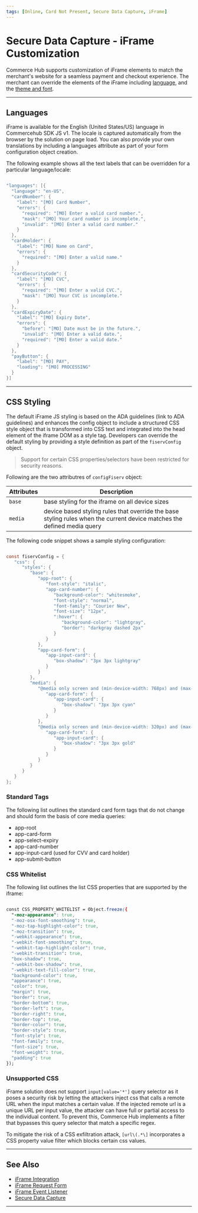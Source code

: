 ```yaml
---
tags: [Online, Card Not Present, Secure Data Capture, iFrame]
---
```


# Secure Data Capture - iFrame Customization

Commerce Hub supports customization of iFrame elements to match the merchant's website for a seamless payment and checkout experience. The merchant can override the elements of the iFrame including [language](#languages), and the [theme and font](#theme-and-font).

---

## Languages

iFrame is available for the English (United States/US) language in Commercehub SDK JS v1. The locale is captured automatically from the browser by the solution on page load. You can also provide your own translations by including a languages attribute as part of your form configuration object creation.

The following example shows all the text labels that can be overridden for a particular language/locale:

```java

"languages": [{
  "language": "en-US",
  "cardNumber": {
    "label": "[MO] Card Number",
    "errors": {
      "required": "[MO] Enter a valid card number.",
      "mask": "[MO] Your card number is incomplete.",
      "invalid": "[MO] Enter a valid card number."
    }
  },
  "cardHolder": {
    "label": "[MO] Name on Card",
    "errors": {
      "required": "[MO] Enter a valid name."
    }
  },
  "cardSecurityCode": {
    "label": "[MO] CVC",
    "errors": {
      "required": "[MO] Enter a valid CVC.",
      "mask": "[MO] Your CVC is incomplete."
    }
  },
  "cardExpiryDate": {
    "label": "[MO] Expiry Date",
    "errors": {
      "before": "[MO] Date must be in the future.",
      "invalid": "[MO] Enter a valid date.",
      "required": "[MO] Enter a valid date."
    }
  },
  "payButton": {
    "label": "[MO] PAY",
    "loading": "[MO] PROCESSING"
  }
}]

```

---

## CSS Styling

The default iFrame JS styling is based on the ADA guidelines (link to ADA guidelines) and enhances the config object to include a structured CSS style object that is transformed into CSS text and integrated into the head element of the iframe DOM as a style tag. Developers can override the default styling by providing a style definition as part of the `fiservConfig` object.

<!-- theme: warning -->
> Support for certain CSS properties/selectors have been restricted for security reasons.

Following are the two attributres of `configFiserv` object:

| Attributes | Description |
|------|-------|
| `base` | base styling for the iframe on all device sizes |
| `media` | device based styling rules that override the base styling rules when the current device matches the defined media query | 


The following code snippet shows a sample styling configuration:

```java

const fiservConfig = {
   "css": {
      "styles": {
         "base": {
            "app-root": {
               "font-style": "italic",
               "app-card-number": {
                  "background-color": "whitesmoke",
                  "font-style": "normal",
                  "font-family": "Courier New",
                  "font-size": "12px",
                  ":hover": {
                     "background-color": "lightgray",
                     "border": "darkgray dashed 2px"
                  }
               }
            },
            "app-card-form": {
               "app-input-card": {
                  "box-shadow": "3px 3px lightgray"
               }
            }
         },
         "media": {
            "@media only screen and (min-device-width: 768px) and (max-device-width: 1024px)": {
               "app-card-form": {
                  "app-input-card": {
                     "box-shadow": "3px 3px cyan"
                  }
               }
            },
            "@media only screen and (min-device-width: 320px) and (max-device-width: 480px)": {
               "app-card-form": {
                  "app-input-card": {
                     "box-shadow": "3px 3px gold"
                  }
               }
            }
         }
      }
   }
};

```


### Standard Tags

The following list outlines the standard card form tags that do not change and should form the basis of core media queries:

- app-root
- app-card-form
- app-select-expiry
- app-card-number
- app-input-card (used for CVV and card holder)
- app-submit-button


### CSS Whitelist
The following list outlines the list CSS properties that are supported by the iframe:

```css

const CSS_PROPERTY_WHITELIST = Object.freeze({
  "-moz-appearance": true,
  "-moz-osx-font-smoothing": true,
  "-moz-tap-highlight-color": true,
  "-moz-transition": true,
  "-webkit-appearance": true,
  "-webkit-font-smoothing": true,
  "-webkit-tap-highlight-color": true,
  "-webkit-transition": true,
  "box-shadow": true,
  "-webkit-box-shadow": true,
  "-webkit-text-fill-color": true,
  "background-color": true,
  "appearance": true,
  "color": true,
  "margin": true,
  "border": true,
  "border-bottom": true,
  "border-left": true,
  "border-right": true,
  "border-top": true,
  "border-color": true,
  "border-style": true,
  "font-style": true,
  "font-family": true,
  "font-size": true,
  "font-weight": true,
  "padding": true
});

```
### Unsupported CSS

iFrame solution does not support `input[value='*']` query selector as it poses a security risk by letting the attackers inject css that calls a remote URL when the input matches a certain value. If the injected remote url is a unique URL per input value, the attacker can have full or partial access to the individual content. To prevent this, Commerce Hub implements a filter that bypasses this query selector that match a specific regex. 

To mitigate the risk of a CSS exfiltration attack, `[url\(.*\]` incorporates a CSS property value filter which blocks certain css values. 

---

## See Also

- [iFrame Integration](?path=docs/Online-Mobile-Digital/Secure-Data-Capture/iFrame-JS/iFrame-JS.md)
- [iFrame Request Form](?path=docs/Online-Mobile-Digital/Secure-Data-Capture/iFrame-JS/iFrame-Request.md)
- [iFrame Event Listener](?path=docs/Online-Mobile-Digital/Secure-Data-Capture/iFrame-JS/iFrame-Events.md)
- [Secure Data Capture](?path=docs/Online-Mobile-Digital/Secure-Data-Capture/Secure-Data-Capture.md)

---
